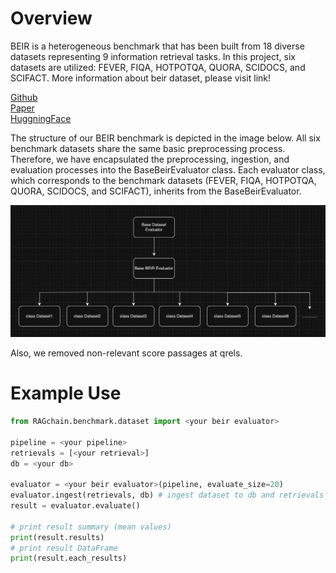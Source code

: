 # Overview

BEIR is a heterogeneous benchmark that has been built from 18 diverse datasets representing 9 information retrieval tasks.
In this project, six datasets are utilized: FEVER, FIQA, HOTPOTQA, QUORA, SCIDOCS, and SCIFACT.
More information about beir dataset, please visit link!


[Github](https://github.com/beir-cellar/beir?tab=readme-ov-file)<br>
[Paper](https://openreview.net/forum?id=wCu6T5xFjeJ)<br>
[HuggningFace](https://huggingface.co/BeIR)

The structure of our BEIR benchmark is depicted in the image below. All six benchmark datasets share 
the same basic preprocessing process. Therefore, we have encapsulated the preprocessing, ingestion, and 
evaluation processes into the BaseBeirEvaluator class. Each evaluator class, which corresponds to the benchmark datasets 
(FEVER, FIQA, HOTPOTQA, QUORA, SCIDOCS, and SCIFACT), inherits from the BaseBeirEvaluator.

![beir-structure.png](../../../.gitbook/assets/beir-structure.png)

Also, we removed non-relevant score passages at qrels.<br>

# Example Use

```Python
from RAGchain.benchmark.dataset import <your beir evaluator>

pipeline = <your pipeline>
retrievals = [<your retrieval>]
db = <your db>

evaluator = <your beir evaluator>(pipeline, evaluate_size=20)
evaluator.ingest(retrievals, db) # ingest dataset to db and retrievals
result = evaluator.evaluate()

# print result summary (mean values)
print(result.results)
# print result DataFrame
print(result.each_results)
```